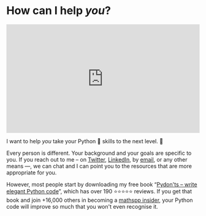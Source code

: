 # How can I help _you_?

<iframe width="100%" style="aspect-ratio: 1920/1080" src="https://www.youtube.com/embed/xkmjGXo34iQ" title="Welcome! 🐍🚀" frameborder="0" allow="accelerometer; autoplay; clipboard-write; encrypted-media; gyroscope; picture-in-picture; web-share" allowfullscreen></iframe>

I want to help _you_ take your Python 🐍 skills to the next level. 🚀

Every person is different.
Your background and your goals are specific to you.
If you reach out to me – on [Twitter], [LinkedIn], by [email], or any other means —, we can chat and I can point you to the resources that are more appropriate for you.

However, most people start by downloading my free book “[Pydon'ts – write elegant Python code][pydonts]”, which has over 190 ⭐⭐⭐⭐⭐ reviews.
If you get that book and join +16,000 others in becoming a [mathspp insider][insider], your Python code will improve so much that you won't even recognise it.

[pydonts]: /pydonts
[insider]: https://mathspp.com/insider
[Twitter]: https://twitter.com/mathsppblog
[LinkedIn]: https://linkedin.com/in/rodrigo-girão-serrão
[email]: /contact-me
